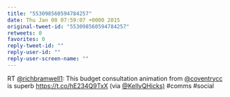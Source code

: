 ```yaml
---
title: "553098560594784257"
date: Thu Jan 08 07:59:07 +0000 2015
original-tweet-id: "553098560594784257"
retweets: 0
favorites: 0
reply-tweet-id: ""
reply-user-id: ""
reply-user-screen-name: ""
---
```

RT <a href="https://twitter.com/richbramwell1">@richbramwell1</a>: This budget consultation animation from <a href="https://twitter.com/coventrycc">@coventrycc</a> is superb <a href="https://t.co/hE234Q9TxX">https://t.co/hE234Q9TxX</a> (via <a href="https://twitter.com/KellyQHicks)">@KellyQHicks)</a> #comms #social
